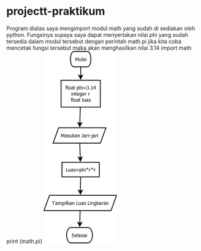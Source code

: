 # projectt-praktikum
Program diatas saya mengimport modul math yang sudah di sediakan oleh python. Fungsinya supaya saya dapat menyertakan nilai phi yang sudah tersedia dalam modul tersebut dengan perintah math.pi jika kita coba mencetak fungsi tersebut maka akan menghasilkan nilai 3.14
import math print (math.pi)
![hasil ke1](images.png)

